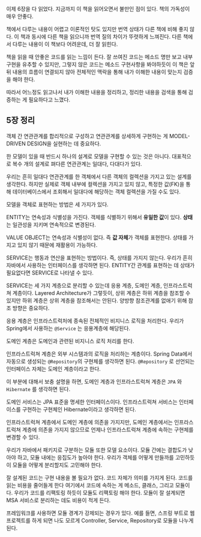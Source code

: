 이제 6장을 다 읽었다. 지금까지 이 책을 읽어오면서 불만인 점이 있다. 책의 가독성이 매우 안좋다. 

  책에서 다루는 내용이 어렵고 이론적인 탓도 있지만 번역 상태가 다른 책에 비해 좋지 않다. 이 책과 동시에 다른 책을 읽으니까 번역 질의 차이가 뚜렷하게 느껴진다. 다른 책에서 다루는 내용이 이 책보다 어려운데, 더 잘 읽힌다. 

  책을 읽을 때 안좋은 코드를 읽는 느낌이 든다. 잘 쓰여진 코드는 메소드 명만 보고 내부 구현을 유추할 수 있지만, 그렇지 않은 코드는 메소드 구현사항을 봐야하듯이 이 책은 앞 뒤 내용의 흐름이 연결되지 않아 전체적인 맥락을 통해 내가 이해한 내용이 맞는지 검증을 해야 한다.

  따라서 어느정도 읽고나서 내가 이해한 내용을 정리하고, 정리한 내용을 검색을 통해 검증하는 게 필요하다고 느꼈다.

## 5장 정리

  객체 간 연관관계를 합리적으로 구성하고 연관관계를 상세하게 구현하는 게 MODEL-DRIVEN DESIGN을 실현하는 데 중요하다.

  

  한 모델이 있을 때 반드시 하나의 설계로 모델을 구현할 수 있는 것은 아니다. 대표적으로 복수 개의 설계로 펴다른 연관관계는 일대다, 다대다가 있다. 

  우리는 흔히 일대다 연관관계를 한 객체에서 다른 객체의 컬렉션을 가지고 있는 설계를 생각한다. 하지만 실제로 객체 내부에 컬렉션을 가지고 있지 않고, 특정한 값(FK)을 통해 데이터베이스에서 조회해서 일대다에 해당하는 객체 컬렉션을 가질 수도 있다. 

  모델을 객체로 표현하는 방법은 세 가지가 있다.

  ENTITY는 연속성과 식별성을 가진다. 객체를 식별하기 위해서 **유일한 값**이 있다. **상태**는 일관성을 지키며 연속적으로 변경된다.

  VALUE OBJECT는 연속성과 식별성이 없다. 즉 **값 자체**가 객체를 표현한다. 상태를 가지고 있지 않기 때문에 재활용이 가능하다.

  SERVICE는 행동과 연산을 표현하는 방법이다. 즉, 상태를 가지지 않는다. 우리가 흔히 자바에서 사용하는 인터페이스를 생각하면 된다. ENTITY간 관계를 표현하는 데 상태가 필요없다면 SERVICE로 나타낼 수 있다.

  SERVICE는 세 가지 계층으로 분리할 수 있는데 응용 계층, 도메인 계층, 인프라스트럭쳐 계층이다. Layered Architecture가 그렇듯이, 상위 계층은 하위 계층을 참조할 수 있지만 하위 계층은 상위 계층을 참조해서는 안된다. 양방향 참조관계를 없애기 위해 참조 방향은 중요하다.

  응용 계층은 인프라스트럭처에 종속된 전체적인 비지니스 로직을 처리한다. 우리가 Spring에서 사용하는 `@Service` 는 응용계층에 해당된다. 

  도메인 계층은 도메인과 관련된 비지니스 로직 처리를 한다.

  인프라스트럭쳐 계층은 외부 시스템과의 로직을 처리하는 계층이다. Spring Data에서 자동으로 생성되는 `@Repository`의 구현체를 생각하면 된다. `@Repository` 로 선언되는 인터페이스 자체는 도메인 계층이라고 한다.

  이 부분에 대해서 보충 설명을 하면, 도메인 계층과 인프라스트럭쳐 계층은 `JPA` 와 `Hibernate` 를 생각하면 된다. 

  도메인 서비스는 JPA 표준을 명세한 인터페이스이다. 인프라스트럭쳐 서비스는 인터페이스를 구현하는 구현체인 Hibernate이라고 생각하면 된다. 

  인프라스트럭쳐 계층에서 도메인 계층에 의존을 가지지만, 도메인 계층에서는 인프라스트럭쳐 계층에 의존을 가지지 않으므로 언제나 인프라스트럭쳐 계층에 속하는 구현체를 변경할 수 있다.

  우리가 자바에서 패키지로 구분하는 모듈 또한 모델 요소이다. 모듈 간에는 결합도가 낮아야 하고, 모듈 내에는 응집도가 높아야 한다. 우리가 객체를 어떻게 만들까를 고민하듯이 모듈을 어떻게 분리할지도 고민해야 한다.

  잘 설계된 코드는 구현 내용을 볼 필요가 없다. 코드 자체가 의미를 가지게 된다. 코드를 읽는 비용을 줄어들게 한다 여기에서 코드에 속하는 게 메소드, 클래스, 그리고 모듈이다. 우리가 코드를 리팩토링 하듯이 모듈도 리팩토링 해야 한다. 모듈이 잘 설계되면 MSA 서비스로 분리하는 데도 비용이 적게 든다.

  프레임워크를 사용하면 모듈 경계가 강제되는 경우가 있다. 예를 들면, 스프링 부트로 웹 프로젝트를 하게 되면 나도 모르게 Controller, Service, Repository로 모듈을 나누게 된다.
